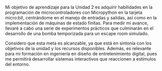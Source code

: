 Mi objetivo de aprendizaje para la Unidad 2 es adquirir habilidades en la programación de microcontroladores con Micropython en la tarjeta micro:bit, centrándome en el manejo de entradas y salidas, así como en la implementación de máquinas de estado finitas. Para medir mi avance, llevaré a cabo una serie de experimentos prácticos que culminarán en el desarrollo de una bomba temporizada para un escape room simulado.

Considero que esta meta es alcanzable, ya que está en sintonía con los objetivos de la unidad y los recursos disponibles. Además, es relevante para mi formación en ingeniería en diseño de entretenimiento digital, pues me permitirá desarrollar sistemas interactivos que reaccionen a estímulos del entorno. 
